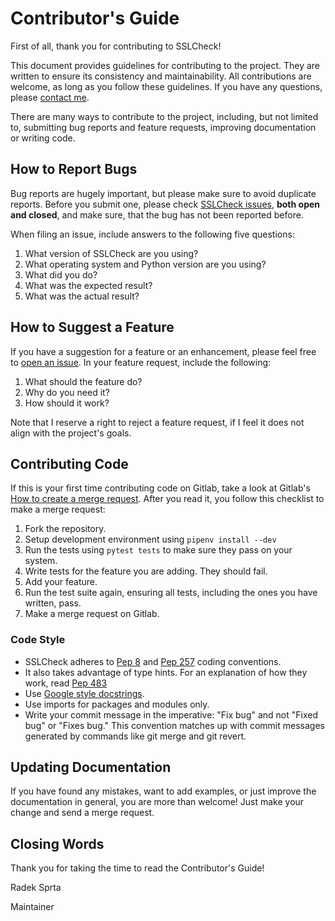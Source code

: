 # Contributor's Guide

First of all, thank you for contributing to SSLCheck!

This document provides guidelines for contributing to the project. They are written to ensure its consistency and maintainability. All contributions are welcome, as long as you follow these guidelines. If you have any questions, please [contact me](incoming+radek-sprta/sslcheck@gitlab.com).

There are many ways to contribute to the project, including, but not limited to, submitting bug reports and feature requests, improving documentation or writing code.

## How to Report Bugs
Bug reports are hugely important, but please make sure to avoid duplicate reports. Before you submit one, please check [SSLCheck issues](https://gitlab.com/radek-sprta/sslcheck/issues), **both open and closed**, and make sure, that the bug has not been reported before.

When filing an issue, include answers to the following five questions:
1. What version of SSLCheck are you using?
2. What operating system and Python version are you using?
3. What did you do?
4. What was the expected result?
5. What was the actual result?

## How to Suggest a Feature
If you have a suggestion for a feature or an enhancement, please feel free to [open an issue](https://gitlab.com/radek-sprta/sslcheck/issues). In your feature request, include the following:
1. What should the feature do?
2. Why do you need it?
3. How should it work?

Note that I reserve a right to reject a feature request, if I feel it does not align with the project's goals.

## Contributing Code
If this is your first time contributing code on Gitlab, take a look at Gitlab's [How to create a merge request](https://docs.gitlab.com/ee/gitlab-basics/add-merge-request.html). After you read it, you follow this checklist to make a merge request:
1. Fork the repository.
2. Setup development environment using `pipenv install --dev`
3. Run the tests using `pytest tests` to make sure they pass on your system.
4. Write tests for the feature you are adding. They should fail.
5. Add your feature.
6. Run the test suite again, ensuring all tests, including the ones you have written, pass.
7. Make a merge request on Gitlab.

### Code Style
- SSLCheck adheres to [Pep 8](https://www.python.org/dev/peps/pep-0008/) and [Pep 257](https://www.python.org/dev/peps/pep-0257/) coding conventions.
- It also takes advantage of type hints. For an explanation of how they work, read [Pep 483](https://www.python.org/dev/peps/pep-0483/)
- Use [Google style docstrings](https://sphinxcontrib-napoleon.readthedocs.io/en/latest/example_google.html).
- Use imports for packages and modules only.
- Write your commit message in the imperative: "Fix bug" and not "Fixed bug" or "Fixes bug." This convention matches up with commit messages generated by commands like git merge and git revert.

## Updating Documentation
If you have found any mistakes, want to add examples, or just improve the documentation in general, you are more than welcome! Just make your change and send a merge request.

## Closing Words
Thank you for taking the time to read the Contributor's Guide!

Radek Sprta

Maintainer
